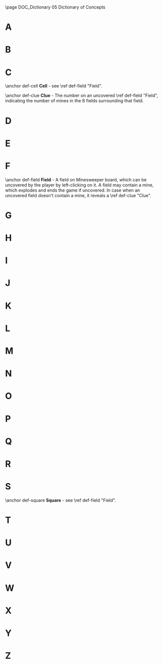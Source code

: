 \page DOC_Dictionary 05 Dictionary of Concepts

# A



# B



# C

\anchor def-cell
**Cell** - see \ref def-field "Field".

\anchor def-clue
**Clue** - The number on an uncovered \ref def-field "Field", indicating the number of mines in the 8 fields surrounding that field.

# D



# E



# F

\anchor def-field
**Field** - A field on Minesweeper board, which can be uncovered by the player by left-clicking on it. A field may contain a mine, which explodes and ends the game if uncovered. In case when an uncovered field doesn't contain a mine, it reveals a \ref def-clue "Clue".

# G



# H



# I



# J



# K



# L



# M



# N



# O



# P



# Q



# R



# S

\anchor def-square
**Square** - see \ref def-field "Field".

# T



# U



# V



# W



# X



# Y



# Z




